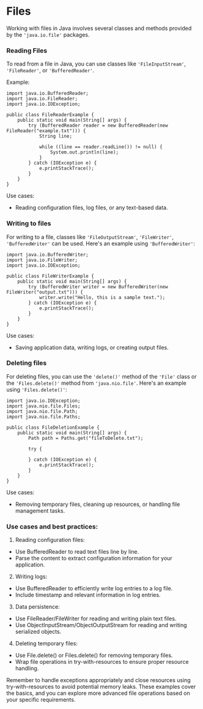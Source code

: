# Files

Working with files in Java involves several classes and methods provided by
the `'java.io.file'` packages.

### Reading Files
To read from a file in Java, you can use classes like `'FileInputStream'`,
`'FileReader'`, or `'BufferedReader'`.

Example:
```
import java.io.BufferedReader;
import java.io.FileReader;
import java.io.IOException;

public class FileReaderExample {
    public static void main(String[] args) {
        try (BufferedReader reader = new BufferedReader(new FileReader("example.txt"))) {
            String line;
            
            while ((line == reader.readLine()) != null) {
                System.out.println(line);
            }
        } catch (IOException e) {
            e.printStackTrace();
        }
    }
}
```

Use cases:
- Reading configuration files, log files, or any text-based data.

### Writing to files

For writing to a file, classes like `'FileOutputStream'`, `'FileWriter'`,
`'BufferedWriter'` can be used. Here's an example using `'BufferedWriter'`:

```
import java.io.BufferedWriter;
import java.io.FileWriter;
import java.io.IOException;

public class FileWriterExample {
    public static void main(String[] args) {
        try (BufferedWriter writer = new BufferedWriter(new FileWriter("output.txt"))) {
            writer.write("Hello, this is a sample text.");
        } catch (IOException e) {
            e.printStackTrace();
        }
    }
}
```

Use cases:
- Saving application data, writing logs, or creating output files.

### Deleting files

For deleting files, you can use the `'delete()'` method of the `'File'` class
or the `'Files.delete()'` method from `'java.nio.file'`. Here's an example
using `'Files.delete()'`:

```
import java.io.IOException;
import java.nio.file.Files;
import java.nio.file.Path;
import java.nio.file.Paths;

public class FileDeletionExample {
    public static void main(String[] args) {
        Path path = Paths.get("fileToDelete.txt");
        
        try {
        
        } catch (IOException e) {
            e.printStackTrace();
        }
    }
}
```

Use cases:
- Removing temporary files, cleaning up resources, or handling file
management tasks.

### Use cases and best practices:

1. Reading configuration files:
- Use BufferedReader to read text files line by line.
- Parse the content to extract configuration information for your application.

2. Writing logs:
- Use BufferedReader to efficiently write log entries to a log file.
- Include timestamp and relevant information in log entries.

3. Data persistence:
- Use FileReader/FileWriter for reading and writing plain text files.
- Use ObjectInputStream/ObjectOutputStream for reading and writing
serialized objects.

4. Deleting temporary files:
- Use File.delete() or Files.delete() for removing temporary files.
- Wrap file operations in try-with-resources to ensure proper resource
handling.

Remember to handle exceptions appropriately and close resources using
try-with-resources to avoid potential memory leaks. These examples cover
the basics, and you can explore more advanced file operations based on your
specific requirements.
